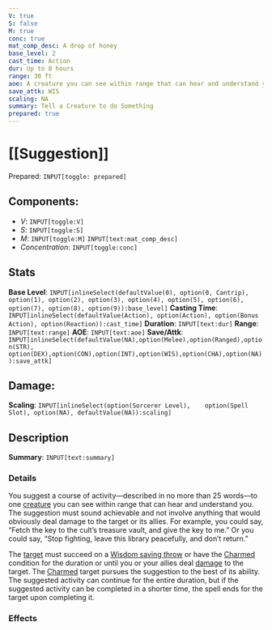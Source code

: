 ```yaml
---
V: true
S: false
M: true
conc: true
mat_comp_desc: A drop of honey
base_level: 2
cast_time: Action
dur: Up to 8 hours
range: 30 ft
aoe: A creature you can see within range that can hear and understand you
save_attk: WIS
scaling: NA
summary: Tell a Creature to do Something
prepared: true
---
```

# [[Suggestion]]
Prepared: `INPUT[toggle: prepared]`
## **Components**:
 - *V*: `INPUT[toggle:V]`
 - *S*: `INPUT[toggle:S]`
 - *M*: `INPUT[toggle:M]` `INPUT[text:mat_comp_desc]`
- *Concentration*: `INPUT[toggle:conc]`

## **Stats**
**Base Level**: `INPUT[inlineSelect(defaultValue(0), option(0, Cantrip), option(1), option(2), option(3), option(4), option(5), option(6), option(7), option(8), option(9)):base_level]`
**Casting Time**: `INPUT[inlineSelect(defaultValue(Action), option(Action), option(Bonus Action), option(Reaction)):cast_time]`
**Duration**: `INPUT[text:dur]`
**Range**: `INPUT[text:range]`
**AOE**: `INPUT[text:aoe]`
**Save/Attk**:  `INPUT[inlineSelect(defaultValue(NA),option(Melee),option(Ranged),option(STR),	option(DEX),option(CON),option(INT),option(WIS),option(CHA),option(NA)):save_attk]`

## **Damage**:
**Scaling**: `INPUT[inlineSelect(option(Sorcerer Level),	option(Spell Slot), option(NA), defaultValue(NA)):scaling]`


## **Description**

**Summary**: `INPUT[text:summary]`
### Details

You suggest a course of activity—described in no more than 25 words—to one [creature](https://roll20.net/compendium/dnd5e/Rules:Rules%20Definitions?expansion=32231#Creature) you can see within range that can hear and understand you. The suggestion must sound achievable and not involve anything that would obviously deal damage to the target or its allies. For example, you could say, “Fetch the key to the cult’s treasure vault, and give the key to me.” Or you could say, “Stop fighting, leave this library peacefully, and don’t return.”  
  
The [target](https://roll20.net/compendium/dnd5e/Rules:Rules%20Definitions?expansion=32231#Target) must succeed on a [Wisdom saving throw](https://roll20.net/compendium/dnd5e/Rules:D20%20Tests?expansion=32231#Saving%20Throws) or have the [Charmed](https://roll20.net/compendium/dnd5e/Rules:Rules%20Definitions?expansion=32231#Charmed%20%5BCondition%5D) condition for the duration or until you or your allies deal [damage](https://roll20.net/compendium/dnd5e/Rules:Rules%20Definitions?expansion=32231#Damage) to the target. The [Charmed](https://roll20.net/compendium/dnd5e/Rules:Rules%20Definitions?expansion=32231#Charmed%20%5BCondition%5D) target pursues the suggestion to the best of its ability. The suggested activity can continue for the entire duration, but if the suggested activity can be completed in a shorter time, the spell ends for the target upon completing it.
### Effects